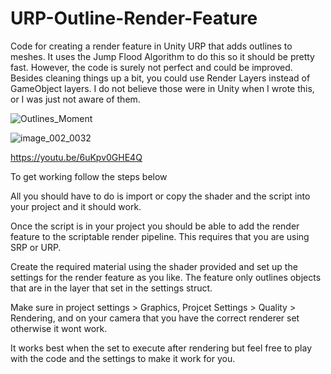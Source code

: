 # URP-Outline-Render-Feature
Code for creating a render feature in Unity URP that adds outlines to meshes. It uses the Jump Flood Algorithm to do this so it should be pretty fast. However, the code is surely not perfect and could be improved. Besides cleaning things up a bit, you could use Render Layers instead of GameObject layers. I do not believe those were in Unity when I wrote this, or I was just not aware of them.

![Outlines_Moment](https://github.com/FeralPug/URP-Outline-Render-Feature/assets/72169728/a562e617-b870-49ba-8682-6713d9faef3e)

![image_002_0032](https://github.com/FeralPug/URP-Outline-Render-Feature/assets/72169728/436a5e21-23de-4539-8413-d8819a23466f)

https://youtu.be/6uKpv0GHE4Q

To get working follow the steps below

All you should have to do is import or copy the shader and the script into your project and it should work.

Once the script is in your project you should be able to add the render feature to the scriptable render pipeline. This requires that you are using SRP or URP. 

Create the required material using the shader provided and set up the settings for the render feature as you like. The feature only outlines objects that are in the layer that set in the settings struct.

Make sure in project settings > Graphics, Projcet Settings > Quality > Rendering, and on your camera that you have the correct renderer set otherwise it wont work. 

It works best when the set to execute after rendering but feel free to play with the code and the settings to make it work for you.

